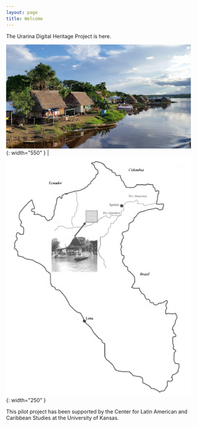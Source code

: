 ```yaml
---
layout: page
title: Welcome
---
```



The Urarina Digital Heritage Project is here.  

![alt-text-1](assets/img/panoramio_2.jpg "Urarina picture"){: width="550" } | ![alt-text-2](assets/img/map_ura.png "Urarina teritory"){: width="250" }


This pilot project has been supported by the Center for Latin American and Caribbean Studies at the University of Kansas.
